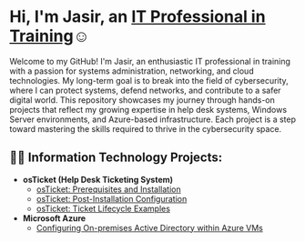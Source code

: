<h1>Hi, I'm Jasir, an <a href="www.linkedin.com/in/jasir-clark-washington-973878336">IT Professional in Training</a>☺</h1>

Welcome to my GitHub! I'm Jasir, an enthusiastic IT professional in training with a passion for systems administration, networking, and cloud technologies. My long-term goal is to break into the field of cybersecurity, where I can protect systems, defend networks, and contribute to a safer digital world. This repository showcases my journey through hands-on projects that reflect my growing expertise in help desk systems, Windows Server environments, and Azure-based infrastructure. Each project is a step toward mastering the skills required to thrive in the cybersecurity space.


<h2>👨‍💻 Information Technology Projects:</h2>

- <b>osTicket (Help Desk Ticketing System)</b>
  - [osTicket: Prerequisites and Installation](https://github.com/JasirSCW/osticket-prereqs)
  - [osTicket: Post-Installation Configuration](https://github.com/JasirSCW/post-install-config)
  - [osTicket: Ticket Lifecycle Examples](https://github.com/JasirSCW/ticket-lifecycle)
- <b>Microsoft Azure</b>
  - [Configuring On-premises Active Directory within Azure VMs](https://github.com/JasirSCW/configure-ad)
 
